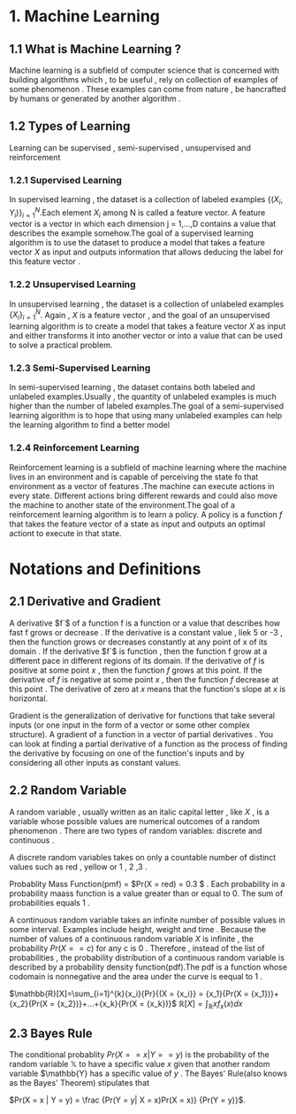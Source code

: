 # 1. Machine Learning

## 1.1 What is Machine Learning ?
Machine learning is a subfield of computer science that is concerned with building algorithms which , to be useful , rely on collection of
examples of some phenomenon . These examples can come from nature , be hancrafted by humans or generated by
another algorithm .
## 1.2 Types of Learning
Learning can be supervised , semi-supervised , unsupervised and reinforcement

### 1.2.1 Supervised Learning
In supervised learning , the dataset is a  collection of labeled examples $\{(X_i,Y_i)\}_{i=1}^N$.Each element
$X_i$ among N is called a feature vector. A feature vector is a vector in which each dimension j = 1,...,D
contains a value that describes the example somehow.The goal of a supervised learning algorithm is to use
the dataset to produce a model that takes a feature vector $X$ as input and outputs information that allows
deducing the label for this feature vector .

### 1.2.2 Unsupervised Learning
In unsupervised learning , the dataset is a collection of unlabeled examples $\{X_i\}_{i=1}^N$. Again ,
$X$ is a feature vector , and the goal of an unsupervised learning algorithm is to create a model that
takes a feature vector $X$ as input and either transforms it into another vector or into a value that can
be used to solve a practical problem.

### 1.2.3 Semi-Supervised Learning
In semi-supervised learning , the dataset contains both labeled and unlabeled examples.Usually , the quantity
of unlabeled examples is much higher than the number of labeled examples.The goal of a semi-supervised
learning algorithm is to hope that using many unlabeled examples can help the learning algorithm to find a
better model

### 1.2.4 Reinforcement Learning
Reinforcement learning is a subfield of machine learning where the machine lives in an environment and is capable of
perceiving the state fo that environment as a vector of features .The machine can execute actions in every
state. Different actions bring different rewards and could also move the machine to another state of the
environment.The goal of a reinforcement learning algorithm is to learn a policy. A policy is a function $f$
that takes the feature vector of a state as input and outputs an optimal actiont to execute in that state.

# Notations and Definitions

## 2.1 Derivative and Gradient
A derivative $f`$ of  a function f is a function or a value that describes how fast f grows or
decrease . If the derivative is a constant value , liek 5 or -3 , then the function grows or
decreases constantly at any point of x of its domain . If the derivative $f`$ is function , then
the function f grow at a different pace in different regions of its domain. If the derivative of
$f$ is positive at some point $x$ , then the function $f$ grows at this point. If the derivative of
$f$ is negative at some point $x$ , then the function $f$ decrease at this point . The derivative
of zero at $x$ means that the function's slope at $x$ is horizontal.

Gradient is the generalization of derivative for functions that take several inputs (or one input
in the form of a vector or some other complex structure). A gradient of a function in a vector
of partial derivatives . You can look at finding a partial derivative of a function as the
process of finding the derivative by focusing on one of the function's inputs and by considering
all other inputs as constant values.

## 2.2 Random Variable
A random variable , usually written as an italic capital letter , like $X$ , is a variable whose
possible values are numerical outcomes of a random phenomenon . There are two types of random variables:
discrete and continuous .

A discrete random variables takes on only a countable number of distinct values such as red , yellow or
1 , 2 ,3 .

Probablity Mass Function(pmf) = $Pr(X = red) = 0.3 $ . Each probability in a probability maass function is a
value greater than or equal to 0. The sum of probabilities equals 1 .

A continuous random variable takes an infinite number of possible values in some interval. Examples include height,
weight and time . Because the number of values of a continuous random variable $X$ is infinite , the probability
$Pr(X == c)$ for any c is 0 . Therefore , instead of the list of probabilities , the probability distribution
of a continuous random variable is described by a probability density function(pdf).The pdf is  a function
whose codomain is nonnegative and the area under the curve is eequal to 1 .

$\mathbb{R}[X]=\sum_{i=1}^{k}{x_i}{Pr}{(X = {x_i}} = {x_1}{Pr(X = {x_1})}+{x_2}{Pr(X = {x_2})}+...+{x_k}{Pr(X = {x_k})}$
$\mathbb{R}[X]=\int_{\mathbb{R}} xf_x(x)dx$

## 2.3 Bayes Rule
The conditional probablity $Pr(X==x | Y == y)$ is the probability of the random variable $\mathbb{X}$ to have a specific value $x$ given that
another random variable $\mathbb{Y} has a specific value of $y$ . The Bayes' Rule(also knows as the Bayes' Theorem) stipulates that

$Pr(X = x | Y = y) = \frac {Pr(Y = y| X = x)Pr(X = x)} {Pr(Y = y)}$.
